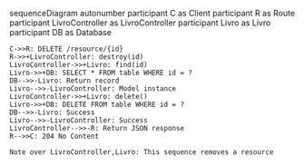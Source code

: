 sequenceDiagram
    autonumber
    participant C as Client
    participant R as Route
    participant LivroController as LivroController
    participant Livro as Livro
    participant DB as Database
    
    C->>R: DELETE /resource/{id}
    R->>+LivroController: destroy(id)
    LivroController->>+Livro: find(id)
    Livro->>+DB: SELECT * FROM table WHERE id = ?
    DB-->>-Livro: Return record
    Livro-->>-LivroController: Model instance
    LivroController->>+Livro: delete()
    Livro->>+DB: DELETE FROM table WHERE id = ?
    DB-->>-Livro: Success
    Livro-->>-LivroController: Success
    LivroController-->>-R: Return JSON response
    R-->>C: 204 No Content
    
    Note over LivroController,Livro: This sequence removes a resource
  
